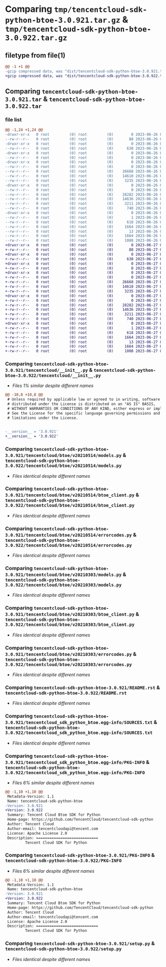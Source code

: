 # Comparing `tmp/tencentcloud-sdk-python-btoe-3.0.921.tar.gz` & `tmp/tencentcloud-sdk-python-btoe-3.0.922.tar.gz`

## filetype from file(1)

```diff
@@ -1 +1 @@
-gzip compressed data, was "dist/tencentcloud-sdk-python-btoe-3.0.921.tar", last modified: Mon Jun 26 00:18:01 2023, max compression
+gzip compressed data, was "dist/tencentcloud-sdk-python-btoe-3.0.922.tar", last modified: Tue Jun 27 00:18:40 2023, max compression
```

## Comparing `tencentcloud-sdk-python-btoe-3.0.921.tar` & `tencentcloud-sdk-python-btoe-3.0.922.tar`

### file list

```diff
@@ -1,24 +1,24 @@
-drwxr-xr-x   0 root         (0) root         (0)        0 2023-06-26 00:18:01.000000 tencentcloud-sdk-python-btoe-3.0.921/
--rw-r--r--   0 root         (0) root         (0)       88 2023-06-26 00:18:01.000000 tencentcloud-sdk-python-btoe-3.0.921/setup.cfg
-drwxr-xr-x   0 root         (0) root         (0)        0 2023-06-26 00:18:01.000000 tencentcloud-sdk-python-btoe-3.0.921/tencentcloud/
--rw-r--r--   0 root         (0) root         (0)      630 2023-06-26 00:18:00.000000 tencentcloud-sdk-python-btoe-3.0.921/tencentcloud/__init__.py
-drwxr-xr-x   0 root         (0) root         (0)        0 2023-06-26 00:18:01.000000 tencentcloud-sdk-python-btoe-3.0.921/tencentcloud/btoe/
--rw-r--r--   0 root         (0) root         (0)        0 2023-06-26 00:18:00.000000 tencentcloud-sdk-python-btoe-3.0.921/tencentcloud/btoe/__init__.py
-drwxr-xr-x   0 root         (0) root         (0)        0 2023-06-26 00:18:01.000000 tencentcloud-sdk-python-btoe-3.0.921/tencentcloud/btoe/v20210514/
--rw-r--r--   0 root         (0) root         (0)        0 2023-06-26 00:18:00.000000 tencentcloud-sdk-python-btoe-3.0.921/tencentcloud/btoe/v20210514/__init__.py
--rw-r--r--   0 root         (0) root         (0)    26668 2023-06-26 00:18:00.000000 tencentcloud-sdk-python-btoe-3.0.921/tencentcloud/btoe/v20210514/models.py
--rw-r--r--   0 root         (0) root         (0)    14610 2023-06-26 00:18:00.000000 tencentcloud-sdk-python-btoe-3.0.921/tencentcloud/btoe/v20210514/btoe_client.py
--rw-r--r--   0 root         (0) root         (0)     3235 2023-06-26 00:18:00.000000 tencentcloud-sdk-python-btoe-3.0.921/tencentcloud/btoe/v20210514/errorcodes.py
-drwxr-xr-x   0 root         (0) root         (0)        0 2023-06-26 00:18:01.000000 tencentcloud-sdk-python-btoe-3.0.921/tencentcloud/btoe/v20210303/
--rw-r--r--   0 root         (0) root         (0)        0 2023-06-26 00:18:00.000000 tencentcloud-sdk-python-btoe-3.0.921/tencentcloud/btoe/v20210303/__init__.py
--rw-r--r--   0 root         (0) root         (0)    28282 2023-06-26 00:18:00.000000 tencentcloud-sdk-python-btoe-3.0.921/tencentcloud/btoe/v20210303/models.py
--rw-r--r--   0 root         (0) root         (0)    14636 2023-06-26 00:18:00.000000 tencentcloud-sdk-python-btoe-3.0.921/tencentcloud/btoe/v20210303/btoe_client.py
--rw-r--r--   0 root         (0) root         (0)     3211 2023-06-26 00:18:00.000000 tencentcloud-sdk-python-btoe-3.0.921/tencentcloud/btoe/v20210303/errorcodes.py
--rw-r--r--   0 root         (0) root         (0)      740 2023-06-26 00:18:00.000000 tencentcloud-sdk-python-btoe-3.0.921/README.rst
-drwxr-xr-x   0 root         (0) root         (0)        0 2023-06-26 00:18:01.000000 tencentcloud-sdk-python-btoe-3.0.921/tencentcloud_sdk_python_btoe.egg-info/
--rw-r--r--   0 root         (0) root         (0)        1 2023-06-26 00:18:01.000000 tencentcloud-sdk-python-btoe-3.0.921/tencentcloud_sdk_python_btoe.egg-info/dependency_links.txt
--rw-r--r--   0 root         (0) root         (0)      618 2023-06-26 00:18:01.000000 tencentcloud-sdk-python-btoe-3.0.921/tencentcloud_sdk_python_btoe.egg-info/SOURCES.txt
--rw-r--r--   0 root         (0) root         (0)     1664 2023-06-26 00:18:01.000000 tencentcloud-sdk-python-btoe-3.0.921/tencentcloud_sdk_python_btoe.egg-info/PKG-INFO
--rw-r--r--   0 root         (0) root         (0)       13 2023-06-26 00:18:01.000000 tencentcloud-sdk-python-btoe-3.0.921/tencentcloud_sdk_python_btoe.egg-info/top_level.txt
--rw-r--r--   0 root         (0) root         (0)     1664 2023-06-26 00:18:01.000000 tencentcloud-sdk-python-btoe-3.0.921/PKG-INFO
--rw-r--r--   0 root         (0) root         (0)     1008 2023-06-26 00:18:00.000000 tencentcloud-sdk-python-btoe-3.0.921/setup.py
+drwxr-xr-x   0 root         (0) root         (0)        0 2023-06-27 00:18:40.000000 tencentcloud-sdk-python-btoe-3.0.922/
+-rw-r--r--   0 root         (0) root         (0)       88 2023-06-27 00:18:40.000000 tencentcloud-sdk-python-btoe-3.0.922/setup.cfg
+drwxr-xr-x   0 root         (0) root         (0)        0 2023-06-27 00:18:40.000000 tencentcloud-sdk-python-btoe-3.0.922/tencentcloud/
+-rw-r--r--   0 root         (0) root         (0)      630 2023-06-27 00:18:39.000000 tencentcloud-sdk-python-btoe-3.0.922/tencentcloud/__init__.py
+drwxr-xr-x   0 root         (0) root         (0)        0 2023-06-27 00:18:40.000000 tencentcloud-sdk-python-btoe-3.0.922/tencentcloud/btoe/
+-rw-r--r--   0 root         (0) root         (0)        0 2023-06-27 00:18:39.000000 tencentcloud-sdk-python-btoe-3.0.922/tencentcloud/btoe/__init__.py
+drwxr-xr-x   0 root         (0) root         (0)        0 2023-06-27 00:18:40.000000 tencentcloud-sdk-python-btoe-3.0.922/tencentcloud/btoe/v20210514/
+-rw-r--r--   0 root         (0) root         (0)        0 2023-06-27 00:18:39.000000 tencentcloud-sdk-python-btoe-3.0.922/tencentcloud/btoe/v20210514/__init__.py
+-rw-r--r--   0 root         (0) root         (0)    26668 2023-06-27 00:18:39.000000 tencentcloud-sdk-python-btoe-3.0.922/tencentcloud/btoe/v20210514/models.py
+-rw-r--r--   0 root         (0) root         (0)    14610 2023-06-27 00:18:39.000000 tencentcloud-sdk-python-btoe-3.0.922/tencentcloud/btoe/v20210514/btoe_client.py
+-rw-r--r--   0 root         (0) root         (0)     3235 2023-06-27 00:18:39.000000 tencentcloud-sdk-python-btoe-3.0.922/tencentcloud/btoe/v20210514/errorcodes.py
+drwxr-xr-x   0 root         (0) root         (0)        0 2023-06-27 00:18:40.000000 tencentcloud-sdk-python-btoe-3.0.922/tencentcloud/btoe/v20210303/
+-rw-r--r--   0 root         (0) root         (0)        0 2023-06-27 00:18:39.000000 tencentcloud-sdk-python-btoe-3.0.922/tencentcloud/btoe/v20210303/__init__.py
+-rw-r--r--   0 root         (0) root         (0)    28282 2023-06-27 00:18:39.000000 tencentcloud-sdk-python-btoe-3.0.922/tencentcloud/btoe/v20210303/models.py
+-rw-r--r--   0 root         (0) root         (0)    14636 2023-06-27 00:18:39.000000 tencentcloud-sdk-python-btoe-3.0.922/tencentcloud/btoe/v20210303/btoe_client.py
+-rw-r--r--   0 root         (0) root         (0)     3211 2023-06-27 00:18:39.000000 tencentcloud-sdk-python-btoe-3.0.922/tencentcloud/btoe/v20210303/errorcodes.py
+-rw-r--r--   0 root         (0) root         (0)      740 2023-06-27 00:18:39.000000 tencentcloud-sdk-python-btoe-3.0.922/README.rst
+drwxr-xr-x   0 root         (0) root         (0)        0 2023-06-27 00:18:40.000000 tencentcloud-sdk-python-btoe-3.0.922/tencentcloud_sdk_python_btoe.egg-info/
+-rw-r--r--   0 root         (0) root         (0)        1 2023-06-27 00:18:40.000000 tencentcloud-sdk-python-btoe-3.0.922/tencentcloud_sdk_python_btoe.egg-info/dependency_links.txt
+-rw-r--r--   0 root         (0) root         (0)      618 2023-06-27 00:18:40.000000 tencentcloud-sdk-python-btoe-3.0.922/tencentcloud_sdk_python_btoe.egg-info/SOURCES.txt
+-rw-r--r--   0 root         (0) root         (0)     1664 2023-06-27 00:18:40.000000 tencentcloud-sdk-python-btoe-3.0.922/tencentcloud_sdk_python_btoe.egg-info/PKG-INFO
+-rw-r--r--   0 root         (0) root         (0)       13 2023-06-27 00:18:40.000000 tencentcloud-sdk-python-btoe-3.0.922/tencentcloud_sdk_python_btoe.egg-info/top_level.txt
+-rw-r--r--   0 root         (0) root         (0)     1664 2023-06-27 00:18:40.000000 tencentcloud-sdk-python-btoe-3.0.922/PKG-INFO
+-rw-r--r--   0 root         (0) root         (0)     1008 2023-06-27 00:18:39.000000 tencentcloud-sdk-python-btoe-3.0.922/setup.py
```

### Comparing `tencentcloud-sdk-python-btoe-3.0.921/tencentcloud/__init__.py` & `tencentcloud-sdk-python-btoe-3.0.922/tencentcloud/__init__.py`

 * *Files 1% similar despite different names*

```diff
@@ -10,8 +10,8 @@
 # Unless required by applicable law or agreed to in writing, software
 # distributed under the License is distributed on an "AS IS" BASIS,
 # WITHOUT WARRANTIES OR CONDITIONS OF ANY KIND, either express or implied.
 # See the License for the specific language governing permissions and
 # limitations under the License.
 
 
-__version__ = '3.0.921'
+__version__ = '3.0.922'
```

### Comparing `tencentcloud-sdk-python-btoe-3.0.921/tencentcloud/btoe/v20210514/models.py` & `tencentcloud-sdk-python-btoe-3.0.922/tencentcloud/btoe/v20210514/models.py`

 * *Files identical despite different names*

### Comparing `tencentcloud-sdk-python-btoe-3.0.921/tencentcloud/btoe/v20210514/btoe_client.py` & `tencentcloud-sdk-python-btoe-3.0.922/tencentcloud/btoe/v20210514/btoe_client.py`

 * *Files identical despite different names*

### Comparing `tencentcloud-sdk-python-btoe-3.0.921/tencentcloud/btoe/v20210514/errorcodes.py` & `tencentcloud-sdk-python-btoe-3.0.922/tencentcloud/btoe/v20210514/errorcodes.py`

 * *Files identical despite different names*

### Comparing `tencentcloud-sdk-python-btoe-3.0.921/tencentcloud/btoe/v20210303/models.py` & `tencentcloud-sdk-python-btoe-3.0.922/tencentcloud/btoe/v20210303/models.py`

 * *Files identical despite different names*

### Comparing `tencentcloud-sdk-python-btoe-3.0.921/tencentcloud/btoe/v20210303/btoe_client.py` & `tencentcloud-sdk-python-btoe-3.0.922/tencentcloud/btoe/v20210303/btoe_client.py`

 * *Files identical despite different names*

### Comparing `tencentcloud-sdk-python-btoe-3.0.921/tencentcloud/btoe/v20210303/errorcodes.py` & `tencentcloud-sdk-python-btoe-3.0.922/tencentcloud/btoe/v20210303/errorcodes.py`

 * *Files identical despite different names*

### Comparing `tencentcloud-sdk-python-btoe-3.0.921/README.rst` & `tencentcloud-sdk-python-btoe-3.0.922/README.rst`

 * *Files identical despite different names*

### Comparing `tencentcloud-sdk-python-btoe-3.0.921/tencentcloud_sdk_python_btoe.egg-info/SOURCES.txt` & `tencentcloud-sdk-python-btoe-3.0.922/tencentcloud_sdk_python_btoe.egg-info/SOURCES.txt`

 * *Files identical despite different names*

### Comparing `tencentcloud-sdk-python-btoe-3.0.921/tencentcloud_sdk_python_btoe.egg-info/PKG-INFO` & `tencentcloud-sdk-python-btoe-3.0.922/tencentcloud_sdk_python_btoe.egg-info/PKG-INFO`

 * *Files 6% similar despite different names*

```diff
@@ -1,10 +1,10 @@
 Metadata-Version: 1.1
 Name: tencentcloud-sdk-python-btoe
-Version: 3.0.921
+Version: 3.0.922
 Summary: Tencent Cloud Btoe SDK for Python
 Home-page: https://github.com/TencentCloud/tencentcloud-sdk-python
 Author: Tencent Cloud
 Author-email: tencentcloudapi@tencent.com
 License: Apache License 2.0
 Description: ============================
         Tencent Cloud SDK for Python
```

### Comparing `tencentcloud-sdk-python-btoe-3.0.921/PKG-INFO` & `tencentcloud-sdk-python-btoe-3.0.922/PKG-INFO`

 * *Files 6% similar despite different names*

```diff
@@ -1,10 +1,10 @@
 Metadata-Version: 1.1
 Name: tencentcloud-sdk-python-btoe
-Version: 3.0.921
+Version: 3.0.922
 Summary: Tencent Cloud Btoe SDK for Python
 Home-page: https://github.com/TencentCloud/tencentcloud-sdk-python
 Author: Tencent Cloud
 Author-email: tencentcloudapi@tencent.com
 License: Apache License 2.0
 Description: ============================
         Tencent Cloud SDK for Python
```

### Comparing `tencentcloud-sdk-python-btoe-3.0.921/setup.py` & `tencentcloud-sdk-python-btoe-3.0.922/setup.py`

 * *Files identical despite different names*

